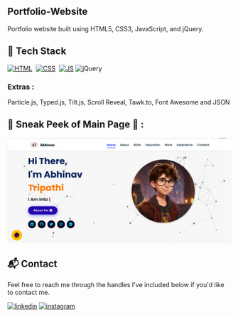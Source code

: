 ## Portfolio-Website
Portfolio website built using HTML5, CSS3, JavaScript, and jQuery.

<!--<a href="https://jigarsable.netlify.app/" target="_blank">**Visit Now** 🚀</a> -->


## 📌 Tech Stack
[![HTML](https://img.shields.io/badge/html5%20-%23E34F26.svg?&style=for-the-badge&logo=html5&logoColor=white)](https://github.com/Abhinav00002/abhinav_portfolio/search?l=html)&nbsp;
[![CSS](https://img.shields.io/badge/css3%20-%231572B6.svg?&style=for-the-badge&logo=css3&logoColor=white)](https://github.com/Abhinav00002/abhinav_portfolio/search?l=css)&nbsp;
[![JS](https://img.shields.io/badge/javascript%20-%23323330.svg?&style=for-the-badge&logo=javascript&logoColor=%23F7DF1E)](https://github.com/Abhinav00002/abhinav_portfolio/search?l=javascript)
<img alt="jQuery" src="https://img.shields.io/badge/jquery-%230769AD.svg?style=for-the-badge&logo=jquery&logoColor=white"/>

### Extras : 
Particle.js, Typed.js, Tilt.js, Scroll Reveal, Tawk.to, Font Awesome and JSON

## 📌 Sneak Peek of Main Page 🙈 :
![mockup720](https://github.com/Abhinav00002/abhinav_portfolio/blob/main/assets/images/projects/portfolio1.png)
<!-- ![ss](https://github.com/Abhinav00002/abhinav_portfolio/blob/main/assets/images/projects/portfolio1.png)-->


<h2>📬 Contact</h2>

Feel free to reach me through the handles I've included below if you'd like to contact me.

[![linkedin](https://img.shields.io/badge/LinkedIn-0077B5?style=for-the-badge&logo=linkedin&logoColor=white)](https://www.linkedin.com/in/abhinavtripathi89/)
[![instagram](https://img.shields.io/badge/Instagram-E4405F?style=for-the-badge&logo=instagram&logoColor=white)](https://www.instagram.com/abhinavtripathi409)
